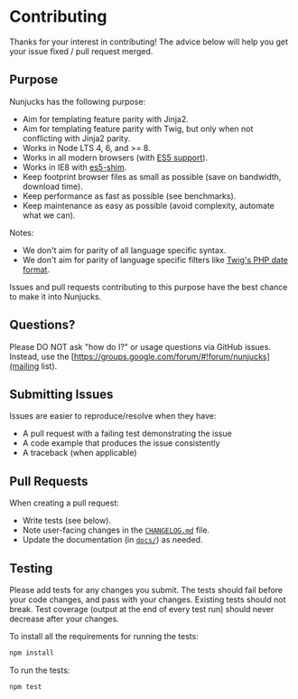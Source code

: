 # Contributing

Thanks for your interest in contributing! The advice below will help you get your issue fixed / pull request merged.


## Purpose

Nunjucks has the following purpose:

* Aim for templating feature parity with Jinja2.
* Aim for templating feature parity with Twig, but only when not conflicting with Jinja2 parity.
* Works in Node LTS 4, 6, and >= 8.
* Works in all modern browsers (with [ES5 support](http://kangax.github.io/compat-table/es5/)).
* Works in IE8 with [es5-shim](https://github.com/es-shims/es5-shim).
* Keep footprint browser files as small as possible (save on bandwidth, download time).
* Keep performance as fast as possible (see benchmarks).
* Keep maintenance as easy as possible (avoid complexity, automate what we can).

Notes:

* We don't aim for parity of all language specific syntax.
* We don't aim for parity of language specific filters like [Twig's PHP date format](http://twig.sensiolabs.org/doc/functions/date.html).

Issues and pull requests contributing to this purpose have the best chance to make it into Nunjucks.


## Questions?

Please DO NOT ask "how do I?" or usage questions via GitHub issues. Instead,
use the [https://groups.google.com/forum/#!forum/nunjucks](mailing list).


## Submitting Issues

Issues are easier to reproduce/resolve when they have:

- A pull request with a failing test demonstrating the issue
- A code example that produces the issue consistently
- A traceback (when applicable)


## Pull Requests

When creating a pull request:

- Write tests (see below).
- Note user-facing changes in the [`CHANGELOG.md`](CHANGELOG.md) file.
- Update the documentation (in [`docs/`](docs/)) as needed.


## Testing

Please add tests for any changes you submit. The tests should fail before your
code changes, and pass with your changes. Existing tests should not break. Test
coverage (output at the end of every test run) should never decrease after your
changes.

To install all the requirements for running the tests:

```bash
npm install
```

To run the tests:

```bash
npm test
```

